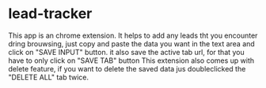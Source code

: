 # lead-tracker
This app is an chrome extension.
It helps to add any leads tht you encounter dring brouwsing, just copy and paste the data you want in the text area and click on "SAVE INPUT" button.
it also save the active tab url, for that you have to only click on "SAVE TAB" button
This extension also comes up with delete feature, if you want to delete the saved data jus doubleclicked the "DELETE ALL" tab twice.
